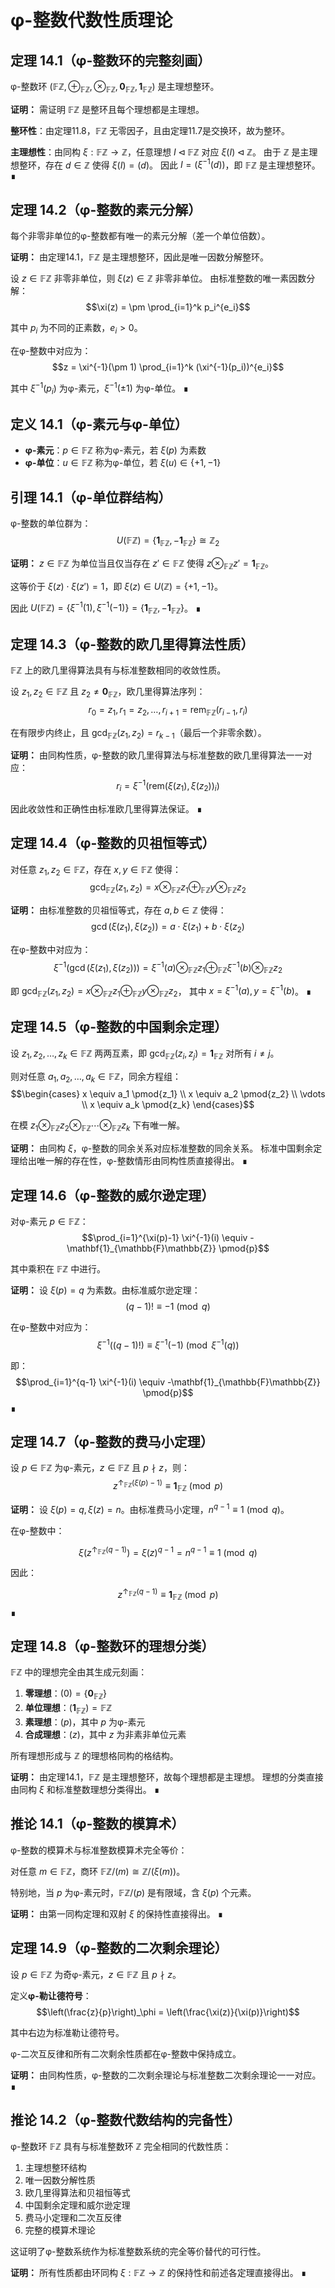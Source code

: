 # φ-整数代数性质理论

## 定理 14.1（φ-整数环的完整刻画）
φ-整数环 $(\mathbb{F}\mathbb{Z}, \oplus_{\mathbb{F}\mathbb{Z}}, \otimes_{\mathbb{F}\mathbb{Z}}, \mathbf{0}_{\mathbb{F}\mathbb{Z}}, \mathbf{1}_{\mathbb{F}\mathbb{Z}})$ 是主理想整环。

**证明：**
需证明 $\mathbb{F}\mathbb{Z}$ 是整环且每个理想都是主理想。

**整环性**：由定理11.8，$\mathbb{F}\mathbb{Z}$ 无零因子，且由定理11.7是交换环，故为整环。

**主理想性**：由同构 $\xi: \mathbb{F}\mathbb{Z} \to \mathbb{Z}$，任意理想 $I \triangleleft \mathbb{F}\mathbb{Z}$ 对应 $\xi(I) \triangleleft \mathbb{Z}$。
由于 $\mathbb{Z}$ 是主理想整环，存在 $d \in \mathbb{Z}$ 使得 $\xi(I) = (d)$。
因此 $I = (\xi^{-1}(d))$，即 $\mathbb{F}\mathbb{Z}$ 是主理想整环。 ∎

## 定理 14.2（φ-整数的素元分解）
每个非零非单位的φ-整数都有唯一的素元分解（差一个单位倍数）。

**证明：**
由定理14.1，$\mathbb{F}\mathbb{Z}$ 是主理想整环，因此是唯一因数分解整环。

设 $z \in \mathbb{F}\mathbb{Z}$ 非零非单位，则 $\xi(z) \in \mathbb{Z}$ 非零非单位。
由标准整数的唯一素因数分解：
$$\xi(z) = \pm \prod_{i=1}^k p_i^{e_i}$$

其中 $p_i$ 为不同的正素数，$e_i > 0$。

在φ-整数中对应为：
$$z = \xi^{-1}(\pm 1) \prod_{i=1}^k (\xi^{-1}(p_i))^{e_i}$$

其中 $\xi^{-1}(p_i)$ 为φ-素元，$\xi^{-1}(\pm 1)$ 为φ-单位。 ∎

## 定义 14.1（φ-素元与φ-单位）
- **φ-素元**：$p \in \mathbb{F}\mathbb{Z}$ 称为φ-素元，若 $\xi(p)$ 为素数
- **φ-单位**：$u \in \mathbb{F}\mathbb{Z}$ 称为φ-单位，若 $\xi(u) \in \{+1, -1\}$

## 引理 14.1（φ-单位群结构）
φ-整数的单位群为：
$$U(\mathbb{F}\mathbb{Z}) = \{\mathbf{1}_{\mathbb{F}\mathbb{Z}}, -\mathbf{1}_{\mathbb{F}\mathbb{Z}}\} \cong \mathbb{Z}_2$$

**证明：**
$z \in \mathbb{F}\mathbb{Z}$ 为单位当且仅当存在 $z' \in \mathbb{F}\mathbb{Z}$ 使得 $z \otimes_{\mathbb{F}\mathbb{Z}} z' = \mathbf{1}_{\mathbb{F}\mathbb{Z}}$。

这等价于 $\xi(z) \cdot \xi(z') = 1$，即 $\xi(z) \in U(\mathbb{Z}) = \{+1, -1\}$。

因此 $U(\mathbb{F}\mathbb{Z}) = \{\xi^{-1}(1), \xi^{-1}(-1)\} = \{\mathbf{1}_{\mathbb{F}\mathbb{Z}}, -\mathbf{1}_{\mathbb{F}\mathbb{Z}}\}$。 ∎

## 定理 14.3（φ-整数的欧几里得算法性质）
$\mathbb{F}\mathbb{Z}$ 上的欧几里得算法具有与标准整数相同的收敛性质。

设 $z_1, z_2 \in \mathbb{F}\mathbb{Z}$ 且 $z_2 \neq \mathbf{0}_{\mathbb{F}\mathbb{Z}}$，欧几里得算法序列：
$$r_0 = z_1, r_1 = z_2, \ldots, r_{i+1} = \text{rem}_{\mathbb{F}\mathbb{Z}}(r_{i-1}, r_i)$$

在有限步内终止，且 $\gcd_{\mathbb{F}\mathbb{Z}}(z_1, z_2) = r_{k-1}$（最后一个非零余数）。

**证明：**
由同构性质，φ-整数的欧几里得算法与标准整数的欧几里得算法一一对应：
$$r_i = \xi^{-1}(\text{rem}(\xi(z_1), \xi(z_2))_i)$$

因此收敛性和正确性由标准欧几里得算法保证。 ∎

## 定理 14.4（φ-整数的贝祖恒等式）
对任意 $z_1, z_2 \in \mathbb{F}\mathbb{Z}$，存在 $x, y \in \mathbb{F}\mathbb{Z}$ 使得：
$$\gcd_{\mathbb{F}\mathbb{Z}}(z_1, z_2) = x \otimes_{\mathbb{F}\mathbb{Z}} z_1 \oplus_{\mathbb{F}\mathbb{Z}} y \otimes_{\mathbb{F}\mathbb{Z}} z_2$$

**证明：**
由标准整数的贝祖恒等式，存在 $a, b \in \mathbb{Z}$ 使得：
$$\gcd(\xi(z_1), \xi(z_2)) = a \cdot \xi(z_1) + b \cdot \xi(z_2)$$

在φ-整数中对应为：
$$\xi^{-1}(\gcd(\xi(z_1), \xi(z_2))) = \xi^{-1}(a) \otimes_{\mathbb{F}\mathbb{Z}} z_1 \oplus_{\mathbb{F}\mathbb{Z}} \xi^{-1}(b) \otimes_{\mathbb{F}\mathbb{Z}} z_2$$

即 $\gcd_{\mathbb{F}\mathbb{Z}}(z_1, z_2) = x \otimes_{\mathbb{F}\mathbb{Z}} z_1 \oplus_{\mathbb{F}\mathbb{Z}} y \otimes_{\mathbb{F}\mathbb{Z}} z_2$，
其中 $x = \xi^{-1}(a), y = \xi^{-1}(b)$。 ∎

## 定理 14.5（φ-整数的中国剩余定理）
设 $z_1, z_2, \ldots, z_k \in \mathbb{F}\mathbb{Z}$ 两两互素，即 $\gcd_{\mathbb{F}\mathbb{Z}}(z_i, z_j) = \mathbf{1}_{\mathbb{F}\mathbb{Z}}$ 对所有 $i \neq j$。

则对任意 $a_1, a_2, \ldots, a_k \in \mathbb{F}\mathbb{Z}$，同余方程组：
$$\begin{cases}
x \equiv a_1 \pmod{z_1} \\
x \equiv a_2 \pmod{z_2} \\
\vdots \\
x \equiv a_k \pmod{z_k}
\end{cases}$$

在模 $z_1 \otimes_{\mathbb{F}\mathbb{Z}} z_2 \otimes_{\mathbb{F}\mathbb{Z}} \cdots \otimes_{\mathbb{F}\mathbb{Z}} z_k$ 下有唯一解。

**证明：**
由同构 $\xi$，φ-整数的同余关系对应标准整数的同余关系。
标准中国剩余定理给出唯一解的存在性，φ-整数情形由同构性质直接得出。 ∎

## 定理 14.6（φ-整数的威尔逊定理）
对φ-素元 $p \in \mathbb{F}\mathbb{Z}$：
$$\prod_{i=1}^{\xi(p)-1} \xi^{-1}(i) \equiv -\mathbf{1}_{\mathbb{F}\mathbb{Z}} \pmod{p}$$

其中乘积在 $\mathbb{F}\mathbb{Z}$ 中进行。

**证明：**
设 $\xi(p) = q$ 为素数。由标准威尔逊定理：
$$(q-1)! \equiv -1 \pmod{q}$$

在φ-整数中对应为：
$$\xi^{-1}((q-1)!) \equiv \xi^{-1}(-1) \pmod{\xi^{-1}(q)}$$

即：
$$\prod_{i=1}^{q-1} \xi^{-1}(i) \equiv -\mathbf{1}_{\mathbb{F}\mathbb{Z}} \pmod{p}$$ 
∎

## 定理 14.7（φ-整数的费马小定理）
设 $p \in \mathbb{F}\mathbb{Z}$ 为φ-素元，$z \in \mathbb{F}\mathbb{Z}$ 且 $p \nmid z$，则：
$$z^{\uparrow_{\mathbb{F}\mathbb{Z}} (\xi(p)-1)} \equiv \mathbf{1}_{\mathbb{F}\mathbb{Z}} \pmod{p}$$

**证明：**
设 $\xi(p) = q, \xi(z) = n$。由标准费马小定理，$n^{q-1} \equiv 1 \pmod{q}$。

在φ-整数中：

$$\xi(z^{\uparrow_{\mathbb{F}\mathbb{Z}} (q-1)}) = \xi(z)^{q-1} = n^{q-1} \equiv 1 \pmod{q}$$

因此：

$$z^{\uparrow_{\mathbb{F}\mathbb{Z}} (q-1)} \equiv \mathbf{1}_{\mathbb{F}\mathbb{Z}} \pmod{p}$$
∎

## 定理 14.8（φ-整数环的理想分类）
$\mathbb{F}\mathbb{Z}$ 中的理想完全由其生成元刻画：

1. **零理想**：$(0) = \{\mathbf{0}_{\mathbb{F}\mathbb{Z}}\}$
2. **单位理想**：$(\mathbf{1}_{\mathbb{F}\mathbb{Z}}) = \mathbb{F}\mathbb{Z}$  
3. **素理想**：$(p)$，其中 $p$ 为φ-素元
4. **合成理想**：$(z)$，其中 $z$ 为非素非单位元素

所有理想形成与 $\mathbb{Z}$ 的理想格同构的格结构。

**证明：**
由定理14.1，$\mathbb{F}\mathbb{Z}$ 是主理想整环，故每个理想都是主理想。
理想的分类直接由同构 $\xi$ 和标准整数理想分类得出。 ∎

## 推论 14.1（φ-整数的模算术）
φ-整数的模算术与标准整数模算术完全等价：

对任意 $m \in \mathbb{F}\mathbb{Z}$，商环 $\mathbb{F}\mathbb{Z}/(m) \cong \mathbb{Z}/(\xi(m))$。

特别地，当 $p$ 为φ-素元时，$\mathbb{F}\mathbb{Z}/(p)$ 是有限域，含 $\xi(p)$ 个元素。

**证明：**
由第一同构定理和双射 $\xi$ 的保持性直接得出。 ∎

## 定理 14.9（φ-整数的二次剩余理论）
设 $p \in \mathbb{F}\mathbb{Z}$ 为奇φ-素元，$z \in \mathbb{F}\mathbb{Z}$ 且 $p \nmid z$。

定义**φ-勒让德符号**：
$$\left(\frac{z}{p}\right)_\phi = \left(\frac{\xi(z)}{\xi(p)}\right)$$

其中右边为标准勒让德符号。

φ-二次互反律和所有二次剩余性质都在φ-整数中保持成立。

**证明：**
由同构性质，φ-整数的二次剩余理论与标准整数二次剩余理论一一对应。 ∎

## 推论 14.2（φ-整数代数结构的完备性）
φ-整数环 $\mathbb{F}\mathbb{Z}$ 具有与标准整数环 $\mathbb{Z}$ 完全相同的代数性质：

1. 主理想整环结构
2. 唯一因数分解性质
3. 欧几里得算法和贝祖恒等式
4. 中国剩余定理和威尔逊定理
5. 费马小定理和二次互反律
6. 完整的模算术理论

这证明了φ-整数系统作为标准整数系统的完全等价替代的可行性。

**证明：**
所有性质都由环同构 $\xi: \mathbb{F}\mathbb{Z} \to \mathbb{Z}$ 的保持性和前述各定理直接得出。 ∎
